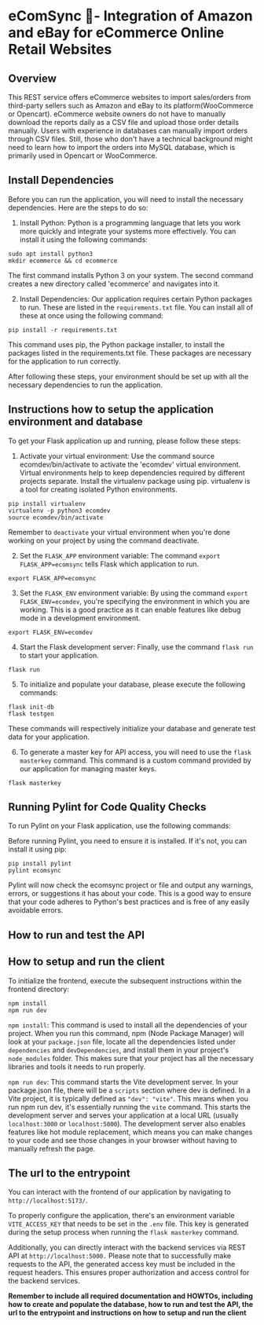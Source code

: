 # eComSync 🛒- Integration of Amazon and eBay for eCommerce Online Retail Websites

## Overview
This REST service offers eCommerce websites to import sales/orders from third-party sellers such as Amazon and eBay to its platform(WooCommerce or Opencart). eCommerce website owners do not have to manually download the reports daily as a CSV file and upload those order details manually. Users with experience in databases can manually import orders through CSV files. Still, those who don't have a technical background might need to learn how to import the orders into MySQL database, which is primarily used in Opencart or WooCommerce.


## Install Dependencies

Before you can run the application, you will need to install the necessary dependencies. Here are the steps to do so:

1. Install Python: Python is a programming language that lets you work more quickly and integrate your systems more effectively. You can install it using the following commands:

```console
sudo apt install python3
mkdir ecommerce && cd ecommerce
```

The first command installs Python 3 on your system. The second command creates a new directory called 'ecommerce' and navigates into it.

2. Install Dependencies: Our application requires certain Python packages to run. These are listed in the `requirements.txt` file. You can install all of these at once using the following command:

```console
pip install -r requirements.txt

```

This command uses pip, the Python package installer, to install the packages listed in the requirements.txt file. These packages are necessary for the application to run correctly.

After following these steps, your environment should be set up with all the necessary dependencies to run the application.

## Instructions how to setup the application  environment and  database

To get your Flask application up and running, please follow these steps:

1. Activate your virtual environment: Use the command source ecomdev/bin/activate to activate the 'ecomdev' virtual environment. Virtual environments help to keep dependencies required by different projects separate. Install the virtualenv package using pip. virtualenv is a tool for creating isolated Python environments. 

```console
pip install virtualenv
virtualenv -p python3 ecomdev
source ecomdev/bin/activate
```
Remember to `deactivate` your virtual environment when you're done working on your project by using the command deactivate.

2. Set the `FLASK_APP` environment variable: The command `export FLASK_APP=ecomsync` tells Flask which application to run.

```console
export FLASK_APP=ecomsync
```

3. Set the `FLASK_ENV` environment variable: By using the command `export FLASK_ENV=ecomdev`, you're specifying the environment in which you are working. This is a good practice as it can enable features like debug mode in a development environment.

```console
export FLASK_ENV=ecomdev
```

4. Start the Flask development server: Finally, use the command `flask run` to start your application.
```console
flask run
```


5. To initialize and populate your database, please execute the following commands:

```console
flask init-db
flask testgen
```

These commands will respectively initialize your database and generate test data for your application.


6. To generate a master key for API access, you will need to use the `flask masterkey` command. This command is a custom command provided by our application for managing master keys.

```console
flask masterkey
```


Running Pylint for Code Quality Checks
---

To run Pylint on your Flask application, use the following commands:

Before running Pylint, you need to ensure it is installed. If it's not, you can install it using pip:

```console
pip install pylint
pylint ecomsync
```

Pylint will now check the ecomsync project or file and output any warnings, errors, or suggestions it has about your code. This is a good way to ensure that your code adheres to Python's best practices and is free of any easily avoidable errors.


How to run and test the API
---

How to setup and run the client
---

To initialize the frontend, execute the subsequent instructions within the frontend directory:

```console
npm install
npm run dev
```

`npm install`: This command is used to install all the dependencies of your project. When you run this command, npm (Node Package Manager) will look at your `package.json` file, locate all the dependencies listed under `dependencies` and `devDependencies`, and install them in your project's `node_modules` folder. This makes sure that your project has all the necessary libraries and tools it needs to run properly.

`npm run dev`: This command starts the Vite development server. In your package.json file, there will be a `scripts` section where dev is defined. In a Vite project, it is typically defined as `"dev": "vite"`. This means when you run npm run dev, it's essentially running the `vite` command. This starts the development server and serves your application at a local URL (usually `localhost:3000` or `localhost:5000`). The development server also enables features like hot module replacement, which means you can make changes to your code and see those changes in your browser without having to manually refresh the page.

The url to the entrypoint
---

You can interact with the frontend of our application by navigating to `http://localhost:5173/`.

To properly configure the application, there's an environment variable `VITE_ACCESS_KEY` that needs to be set in the `.env` file. This key is generated during the setup process when running the `flask masterkey` command.

Additionally, you can directly interact with the backend services via REST API at `http://localhost:5000.` Please note that to successfully make requests to the API, the generated access key must be included in the request headers. This ensures proper authorization and access control for the backend services.


__Remember to include all required documentation and HOWTOs, including how to create and populate the database, how to run and test the API, the url to the entrypoint and instructions on how to setup and run the client__




